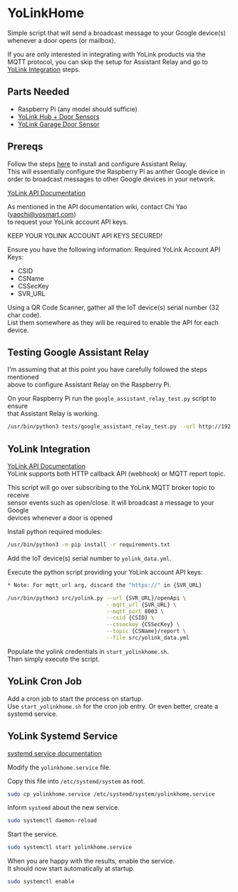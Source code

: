 # YoLinkHome

Simple script that will send a broadcast message to your Google device(s)<br/>
whenever a door opens (or mailbox).

If you are only interested in integrating with YoLink products via the <br/>
MQTT protocol, you can skip the setup for Assistant Relay and go to <br/>
[YoLink Integration](#yolink-integration) steps.

## Parts Needed
 - Raspberry Pi (any model should sufficie)
 - [YoLink Hub + Door Sensors](https://www.amazon.com/gp/product/B084X9D9HY/ref=ppx_yo_dt_b_asin_title_o04_s00?ie=UTF8&psc=1)
 - [YoLink Garage Door Sensor](https://www.amazon.com/gp/product/B07Z7QQV8K/ref=ppx_yo_dt_b_search_asin_title?ie=UTF8&psc=1)

## Prereqs

Follow the steps [here](https://assistantrelay.com/docs/getting-started/installation) to install and configure Assistant Relay.<br/>
This will essentially configure the Raspberry Pi as anther Google device in<br/>
order to broadcast messages to other Google devices in your network.

[YoLink API Documentation](http://www.yosmart.com/doc/lorahomeapi/#/YLAS/?id=quickstart)

As mentioned in the API documentation wiki, contact Chi Yao (yaochi@yosmart.com)<br/>
to request your YoLink account API keys.

KEEP YOUR YOLINK ACCOUNT API KEYS SECURED!

Ensure you have the following information:
Required YoLink Account API Keys:
 - CSID 
 - CSName
 - CSSecKey
 - SVR_URL

Using a QR Code Scanner, gather all the IoT device(s) serial number (32 char code).<br/>
List them somewhere as they will be required to enable the API for each device.

## Testing Google Assistant Relay

I'm assuming that at this point you have carefully followed the steps mentioned<br/>
above to configure Assistant Relay on the Raspberry Pi.

On your Raspberry Pi run the `google_assistant_relay_test.py` script to ensure<br/>
that Assistant Relay is working.

```bash
/usr/bin/python3 tests/google_assistant_relay_test.py --url http://192.168.1.199:3000/assistant --user bob
```

## YoLink Integration

[YoLink API Documentation](http://www.yosmart.com/doc/lorahomeapi/#/YLAS/?id=quickstart)<br/>
YoLink supports both HTTP callback API (webhook) or MQTT report topic.

This script will go over subscribing to the YoLink MQTT broker topic to receive<br/>
sensor events such as open/close. It will broadcast a message to your Google<br/>
devices whenever a door is opened

Install python required modules:
```bash
/usr/bin/python3 -m pip install -r requirements.txt
```

Add the IoT device(s) serial number to `yolink_data.yml`.

Execute the python script providing your YoLink account API keys:

```bash
* Note: For mqtt_url arg, discard the "https://" in {SVR_URL}

/usr/bin/python3 src/yolink.py --url {SVR_URL}/openApi \
                               --mqtt_url {SVR_URL} \
                               --mqtt_port 8003 \
                               --csid {CSID} \
                               --csseckey {CSSecKey} \
                               --topic {CSName}/report \
                               --file src/yolink_data.yml
```

Populate the yolink credentials in `start_yolinkhome.sh`.<br/>
Then simply execute the script.

## YoLink Cron Job

Add a cron job to start the process on startup.<br/>
Use `start_yolinkhome.sh` for the cron job entry.
Or even better, create a systemd service.

## YoLink Systemd Service

[systemd service documentation](https://www.raspberrypi.org/documentation/linux/usage/systemd.md)

Modify the `yolinkhome.service` file.<br/>

Copy this file into `/etc/systemd/system` as root.<br/>

```bash
sudo cp yolinkhome.service /etc/systemd/system/yolinkhome.service
```

Inform `systemd` about the new service.<br/>

```bash
sudo systemctl daemon-reload
```

Start the service.<br/>

```bash
sudo systemctl start yolinkhome.service
```

When you are happy with the results, enable the service.<br/>
It should now start automatically at startup.

```bash
sudo systemctl enable
```

